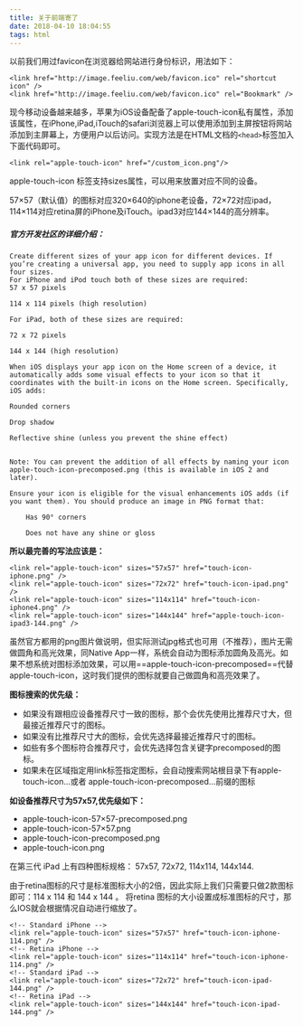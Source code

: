 ```yaml
---
title: 关于前端寄了
date: 2018-04-10 18:04:55
tags: html
---
```

以前我们用过favicon在浏览器给网站进行身份标识，用法如下：
```
<link href="http://image.feeliu.com/web/favicon.ico" rel="shortcut icon" />  
<link href="http://image.feeliu.com/web/favicon.ico" rel="Bookmark" />  
```

现今移动设备越来越多，苹果为iOS设备配备了apple-touch-icon私有属性，添加该属性，在iPhone,iPad,iTouch的safari浏览器上可以使用添加到主屏按钮将网站添加到主屏幕上，方便用户以后访问。实现方法是在HTML文档的`<head>`标签加入下面代码即可。

```
<link rel="apple-touch-icon" href="/custom_icon.png"/>   
```

apple-touch-icon 标签支持sizes属性，可以用来放置对应不同的设备。

57×57（默认值）的图标对应320×640的iphone老设备，72×72对应ipad，114×114对应retina屏的iPhone及iTouch。ipad3对应144×144的高分辨率。

##### 官方开发社区的详细介绍：
```
Create different sizes of your app icon for different devices. If you’re creating a universal app, you need to supply app icons in all four sizes.
For iPhone and iPod touch both of these sizes are required:
57 x 57 pixels

114 x 114 pixels (high resolution)

For iPad, both of these sizes are required:

72 x 72 pixels

144 x 144 (high resolution)

When iOS displays your app icon on the Home screen of a device, it automatically adds some visual effects to your icon so that it coordinates with the built-in icons on the Home screen. Specifically, iOS adds:

Rounded corners

Drop shadow

Reflective shine (unless you prevent the shine effect)


Note: You can prevent the addition of all effects by naming your icon apple-touch-icon-precomposed.png (this is available in iOS 2 and later).

Ensure your icon is eligible for the visual enhancements iOS adds (if you want them). You should produce an image in PNG format that:

    Has 90° corners

    Does not have any shine or gloss
```

**所以最完善的写法应该是：**
```
<link rel="apple-touch-icon" sizes="57x57" href="touch-icon-iphone.png" />  
<link rel="apple-touch-icon" sizes="72x72" href="touch-icon-ipad.png" />  
<link rel="apple-touch-icon" sizes="114x114" href="touch-icon-iphone4.png" />    
<link rel="apple-touch-icon" sizes="144x144" href="apple-touch-icon-ipad3-144.png" />
```
虽然官方都用的png图片做说明，但实际测试jpg格式也可用（不推荐），图片无需做圆角和高光效果，同Native App一样，系统会自动为图标添加圆角及高光。如果不想系统对图标添加效果，可以用==apple-touch-icon-precomposed==代替apple-touch-icon，这时我们提供的图标就要自己做圆角和高亮效果了。

**图标搜索的优先级：**

- 如果没有跟相应设备推荐尺寸一致的图标，那个会优先使用比推荐尺寸大，但最接近推荐尺寸的图标。
- 如果没有比推荐尺寸大的图标，会优先选择最接近推荐尺寸的图标。
- 如些有多个图标符合推荐尺寸，会优先选择包含关键字precomposed的图标。
- 如果未在区域指定用link标签指定图标，会自动搜索网站根目录下有apple-touch-icon...或者 apple-touch-icon-precomposed…前缀的图标

**如设备推荐尺寸为57x57,优先级如下：**

- apple-touch-icon-57×57-precomposed.png
- apple-touch-icon-57×57.png
- apple-touch-icon-precomposed.png
- apple-touch-icon.png

在第三代 iPad 上有四种图标规格： 57x57, 72x72, 114x114, 144x144.

由于retina图标的尺寸是标准图标大小的2倍，因此实际上我们只需要只做2款图标即可：114 x 114 和 144 x 144 。 将retina 图标的大小设置成标准图标的尺寸，那么IOS就会根据情况自动进行缩放了。

```
<!-- Standard iPhone -->  
<link rel="apple-touch-icon" sizes="57x57" href="touch-icon-iphone-114.png" />  
<!-- Retina iPhone -->  
<link rel="apple-touch-icon" sizes="114x114" href="touch-icon-iphone-114.png" />  
<!-- Standard iPad -->  
<link rel="apple-touch-icon" sizes="72x72" href="touch-icon-ipad-144.png" />  
<!-- Retina iPad -->  
<link rel="apple-touch-icon" sizes="144x144" href="touch-icon-ipad-144.png" />  
```